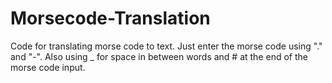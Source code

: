# Morsecode-Translation
Code for translating morse code to text.
Just enter the morse code using "." and "-".
Also using _ for space in between words and # at the end of the morse code input.
